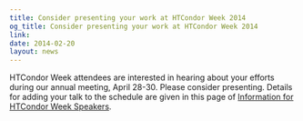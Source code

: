 ```yaml
---
title: Consider presenting your work at HTCondor Week 2014
og_title: Consider presenting your work at HTCondor Week 2014
link: 
date: 2014-02-20
layout: news
---
```


HTCondor Week attendees are interested in hearing about your efforts during our annual meeting, April 28-30. Please consider presenting. Details for adding your talk to the schedule are given in this page of <a href="http://research.cs.wisc.edu/htcondor/HTCondorWeek2014/speaker_info.html">Information for HTCondor Week Speakers</a>. 
